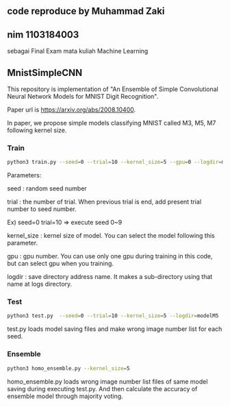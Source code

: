 ## code reproduce by Muhammad Zaki
## nim 1103184003
sebagai Final Exam mata kuliah Machine Learning 

## MnistSimpleCNN

This repository is implementation of "An Ensemble of Simple Convolutional Neural Network Models for MNIST Digit Recognition".

Paper url is https://arxiv.org/abs/2008.10400.

In paper, we propose simple models classifying MNIST called M3, M5, M7 following kernel size.

### Train

```bash
python3 train.py --seed=0 --trial=10 --kernel_size=5 --gpu=0 --logdir=modelM5
```

Parameters:

seed : random seed number

trial : the number of trial. When previous trial is end, add present trial number to seed number.

Ex) seed=0 trial=10 ⇒ execute seed 0~9

kernel_size : kernel size of model. You can select the model following this parameter.

gpu : gpu number. You can use only one gpu during training in this code, but can select gpu when you training.

logdir : save directory address name. It makes a sub-directory using that name at logs directory.

### Test

```bash
python3 test.py  --seed=0 --trial=10 --kernel_size=5 --logdir=modelM5
```

test.py loads model saving files and make wrong image number list for each seed.

### Ensemble

```bash
python3 homo_ensemble.py --kernel_size=5
```

homo_ensemble.py loads wrong image number list files of same model saving during executing test.py. And then calculate the accuracy of ensemble model through majority voting.

